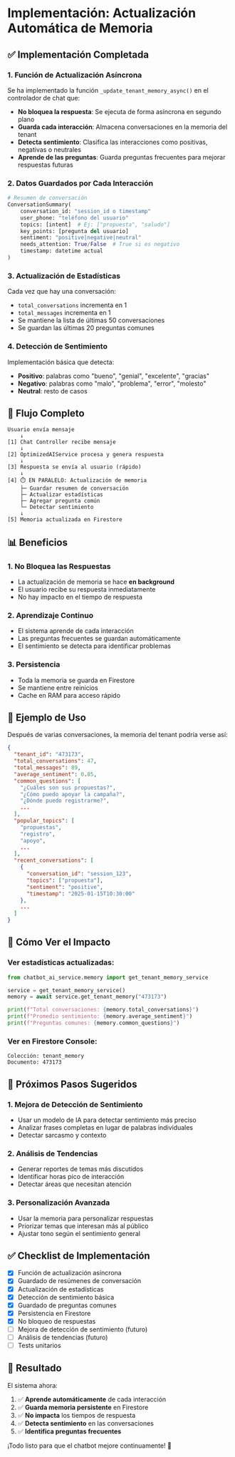 # Implementación: Actualización Automática de Memoria

## ✅ Implementación Completada

### 1. **Función de Actualización Asíncrona**

Se ha implementado la función `_update_tenant_memory_async()` en el controlador de chat que:

- **No bloquea la respuesta**: Se ejecuta de forma asíncrona en segundo plano
- **Guarda cada interacción**: Almacena conversaciones en la memoria del tenant
- **Detecta sentimiento**: Clasifica las interacciones como positivas, negativas o neutrales
- **Aprende de las preguntas**: Guarda preguntas frecuentes para mejorar respuestas futuras

### 2. **Datos Guardados por Cada Interacción**

```python
# Resumen de conversación
ConversationSummary(
    conversation_id: "session_id o timestamp"
    user_phone: "teléfono del usuario"
    topics: [intent]  # Ej: ["propuesta", "saludo"]
    key_points: [pregunta del usuario]
    sentiment: "positive|negative|neutral"
    needs_attention: True/False  # True si es negativo
    timestamp: datetime actual
)
```

### 3. **Actualización de Estadísticas**

Cada vez que hay una conversación:
- `total_conversations` incrementa en 1
- `total_messages` incrementa en 1
- Se mantiene la lista de últimas 50 conversaciones
- Se guardan las últimas 20 preguntas comunes

### 4. **Detección de Sentimiento**

Implementación básica que detecta:
- **Positivo**: palabras como "bueno", "genial", "excelente", "gracias"
- **Negativo**: palabras como "malo", "problema", "error", "molesto"
- **Neutral**: resto de casos

## 🔄 Flujo Completo

```
Usuario envía mensaje
    ↓
[1] Chat Controller recibe mensaje
    ↓
[2] OptimizedAIService procesa y genera respuesta
    ↓
[3] Respuesta se envía al usuario (rápido)
    ↓
[4] ⏱️ EN PARALELO: Actualización de memoria
    ├─ Guardar resumen de conversación
    ├─ Actualizar estadísticas
    ├─ Agregar pregunta común
    └─ Detectar sentimiento
    ↓
[5] Memoria actualizada en Firestore
```

## 📊 Beneficios

### 1. **No Bloquea las Respuestas**
- La actualización de memoria se hace **en background**
- El usuario recibe su respuesta inmediatamente
- No hay impacto en el tiempo de respuesta

### 2. **Aprendizaje Continuo**
- El sistema aprende de cada interacción
- Las preguntas frecuentes se guardan automáticamente
- El sentimiento se detecta para identificar problemas

### 3. **Persistencia**
- Toda la memoria se guarda en Firestore
- Se mantiene entre reinicios
- Cache en RAM para acceso rápido

## 🎯 Ejemplo de Uso

Después de varias conversaciones, la memoria del tenant podría verse así:

```json
{
  "tenant_id": "473173",
  "total_conversations": 47,
  "total_messages": 89,
  "average_sentiment": 0.85,
  "common_questions": [
    "¿Cuáles son sus propuestas?",
    "¿Cómo puedo apoyar la campaña?",
    "¿Dónde puedo registrarme?",
    ...
  ],
  "popular_topics": [
    "propuestas",
    "registro",
    "apoyo",
    ...
  ],
  "recent_conversations": [
    {
      "conversation_id": "session_123",
      "topics": ["propuesta"],
      "sentiment": "positive",
      "timestamp": "2025-01-15T10:30:00"
    },
    ...
  ]
}
```

## 🚀 Cómo Ver el Impacto

### Ver estadísticas actualizadas:

```python
from chatbot_ai_service.memory import get_tenant_memory_service

service = get_tenant_memory_service()
memory = await service.get_tenant_memory("473173")

print(f"Total conversaciones: {memory.total_conversations}")
print(f"Promedio sentimiento: {memory.average_sentiment}")
print(f"Preguntas comunes: {memory.common_questions}")
```

### Ver en Firestore Console:

```
Colección: tenant_memory
Documento: 473173
```

## 📝 Próximos Pasos Sugeridos

### 1. **Mejora de Detección de Sentimiento**
- Usar un modelo de IA para detectar sentimiento más preciso
- Analizar frases completas en lugar de palabras individuales
- Detectar sarcasmo y contexto

### 2. **Análisis de Tendencias**
- Generar reportes de temas más discutidos
- Identificar horas pico de interacción
- Detectar áreas que necesitan atención

### 3. **Personalización Avanzada**
- Usar la memoria para personalizar respuestas
- Priorizar temas que interesan más al público
- Ajustar tono según el sentimiento general

## ✅ Checklist de Implementación

- [x] Función de actualización asíncrona
- [x] Guardado de resúmenes de conversación
- [x] Actualización de estadísticas
- [x] Detección de sentimiento básica
- [x] Guardado de preguntas comunes
- [x] Persistencia en Firestore
- [x] No bloqueo de respuestas
- [ ] Mejora de detección de sentimiento (futuro)
- [ ] Análisis de tendencias (futuro)
- [ ] Tests unitarios

## 🎉 Resultado

El sistema ahora:
1. ✅ **Aprende automáticamente** de cada interacción
2. ✅ **Guarda memoria persistente** en Firestore
3. ✅ **No impacta** los tiempos de respuesta
4. ✅ **Detecta sentimiento** en las conversaciones
5. ✅ **Identifica preguntas frecuentes**

¡Todo listo para que el chatbot mejore continuamente! 🚀
